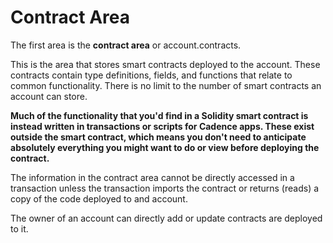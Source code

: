 # Contract Area

The first area is the **contract area** or account.contracts.

This is the area that stores smart contracts deployed to the account. These contracts contain type definitions, fields, and functions that relate to common functionality. There is no limit to the number of smart contracts an account can store.

**Much of the functionality that you'd find in a Solidity smart contract is instead written in transactions or scripts for Cadence apps. These exist outside the smart contract, which means you don't need to anticipate absolutely everything you might want to do or view before deploying the contract.**

The information in the contract area cannot be directly accessed in a transaction unless the transaction imports the contract or returns (reads) a copy of the code deployed to and account.

The owner of an account can directly add or update contracts are deployed to it.